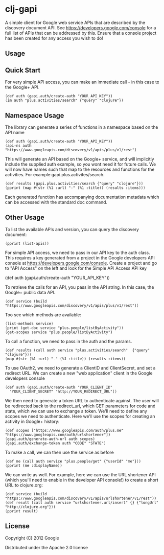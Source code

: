 clj-gapi
==========

A simple client for Google web service APIs that are described by the discovery document API. See https://developers.google.com/console for a full list of APIs that can be addressed by this. Ensure that a console project has been created for any access you wish to do!

Usage
-------------------------

Quick Start
-------------------------

For very simple API access, you can make an immediate call - in this case to the Google+ API.

    (def auth (gapi.auth/create-auth "YOUR_API_KEY"))
    (im auth "plus.activities/search" {"query" "clojure"})
    
Namespace Usage
-------------------------

The library can generate a series of functions in a namespace based on the API name

    (def auth (gapi.auth/create-auth "YOUR_API_KEY"))
    (api-ns auth "https://www.googleapis.com/discovery/v1/apis/plus/v1/rest")
    
This will generate an API based on the Google+ service, and will implicitly include the supplied auth example, so you wont need it for future calls. We will now have names such that map to the resources and functions for the activities. For example gapi.plus.activites/search. 
  
    (def results (gapi.plus.activities/search {"query" "clojure"}))
    (pprint (map #(str (%1 :url) "-" (%1 :title)) (results :items)))
    
Each generated function has accompanying documentation metadata which can be accessed with the standard doc command.

Other Usage
-------------------------

To list the available APIs and version, you can query the discovery document: 

    (pprint (list-apis))

For simple API access, we need to pass in our API key to the auth class. This requires a key generated from a project in the Google developers API console at https://developers.google.com/console. Create a project and go to "API Access" on the left and look for the Simple API Access API key

  (def auth (gapi.auth/create-auth "YOUR_API_KEY"))

To retrieve the calls for an API, you pass in the API string. In this case, the Google+ public data API. 

    (def service (build "https://www.googleapis.com/discovery/v1/apis/plus/v1/rest"))
  
Too see which methods are available:

    (list-methods service)
    (print (get-doc service "plus.people/listByActivity"))
    (get-scopes service "plus.people/listByActivity")
    
To call a function, we need to pass in the auth and the params. 

    (def results (call auth service "plus.activities/search"  {"query" "clojure"}))
    (map #(str (%1 :url) "-" (%1 :title)) (results :items))
    
To use OAuth2, we need to generate a ClientID and ClientSecret, and set a redirect URL. We can create a new "web application" client in the Google developers console

    (def auth (gapi.auth/create-auth "YOUR_CLIENT_ID" 
      "YOUR_CLIENT_SECRET" "http://YOUR_REDIRECT_URL"))
 
We then need to generate a token URL to authenticate against. The user will be redirected back to the redirect_url, which GET parameters for code and state, which we can use to exchange a token. We'll need to define any scopes we need to authenticate. Here we'll use the scopes for creating an activity in Google+ history: 
  
    (def scopes ["https://www.googleapis.com/auth/plus.me" "https://www.googleapis.com/auth/urlshortener"])
    (gapi.auth/generate-auth-url auth scopes)
    (gapi.auth/exchange-token auth "CODE" "STATE")
    
To make a call, we can then use the service as before

    (def me (call auth service "plus.people/get" {"userId" "me"}))
    (pprint (me :displayName))
  
We can write as well. For example, here we can use the URL shortener API (which you'll need to enable in the developer API console!) to create a short URL to clojure.org:

    (def service (build "https://www.googleapis.com/discovery/v1/apis/urlshortener/v1/rest"))
    (def result (call auth service "urlshortener.url/insert" {} {"longUrl" "http://clojure.org"}))
    (pprint result)
    
License
-------------------------

Copyright (C) 2012 Google

Distributed under the Apache 2.0 license
